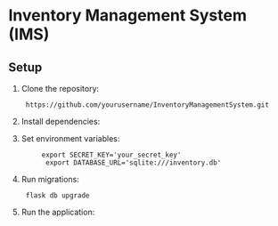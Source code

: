 # Inventory Management System (IMS)

## Setup

1. Clone the repository:
 
        https://github.com/yourusername/InventoryManagementSystem.git

2. Install dependencies:

3. Set environment variables:

            export SECRET_KEY='your_secret_key'
             export DATABASE_URL='sqlite:///inventory.db'

4. Run migrations:

        flask db upgrade

5. Run the application:
